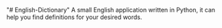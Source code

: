 "# English-Dictionary" 
A small English application written in Python, it can help you find definitions for your desired words.
